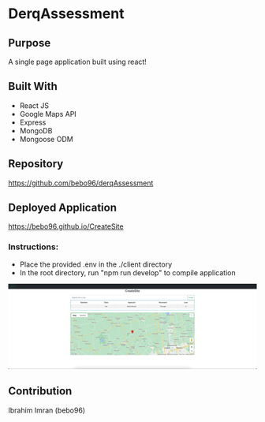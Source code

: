 # DerqAssessment

## Purpose
A single page application built using react!

## Built With 
* React JS
* Google Maps API
* Express
* MongoDB
* Mongoose ODM

## Repository
https://github.com/bebo96/derqAssessment

## Deployed Application 
https://bebo96.github.io/CreateSite

### Instructions: 
* Place the provided .env in the ./client directory 
* In the root directory, run "npm run develop" to compile application 

![alt text](./server/assets/create-site-screenshot.png)
## Contribution
Ibrahim Imran (bebo96)
